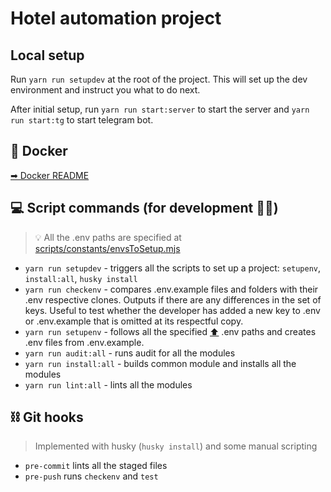 # Hotel automation project

## Local setup

Run `yarn run setupdev` at the root of the project. This will set up the dev environment and instruct you what to do
next.

After initial setup, run `yarn run start:server` to start the server and `yarn run start:tg` to start telegram bot.

## 🐳 Docker

[➡ Docker README](.docker/README.md)

## 💻 Script commands (for development 👷‍♂️)

> 💡 All the .env paths are specified at [scripts/constants/envsToSetup.mjs](scripts/constants/envsToSetup.mjs)

- `yarn run setupdev` - triggers all the scripts to set up a project: `setupenv`, `install:all`, `husky install`
- `yarn run checkenv` - compares .env.example files and folders with their .env respective clones. Outputs if there are
  any differences in the set of keys. Useful to test whether the developer has added a new key to .env or .env.example
  that is omitted at its respectful copy.
- `yarn run setupenv` - follows all the specified [⬆](scripts/constants/envsToSetup.mjs) .env paths and creates .env
  files from .env.example.
- `yarn run audit:all` - runs audit for all the modules
- `yarn run install:all` - builds common module and installs all the modules
- `yarn run lint:all` - lints all the modules

## ⛓ Git hooks

> Implemented with husky (`husky install`) and some manual scripting

- `pre-commit` lints all the staged files
- `pre-push` runs `checkenv` and `test`
